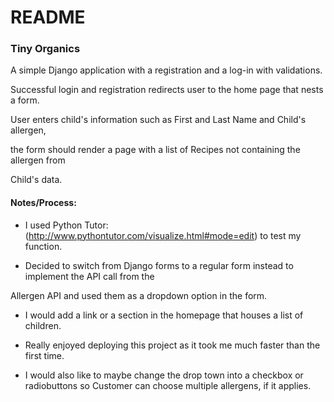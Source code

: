 # README

### Tiny Organics

A simple Django application with a registration and a log-in with validations.

Successful login and registration redirects user to the home page that nests a form.

User enters child's information such as First and Last Name and Child's allergen,

the form should render a page with a list of Recipes not containing the allergen from 

Child's data.

#### Notes/Process:
* I used Python Tutor: (http://www.pythontutor.com/visualize.html#mode=edit) to test my function.

* Decided to switch from Django forms to a regular form instead to implement the API call from the 

Allergen API and used them as a dropdown option in the form.

* I would add a link or a section in the homepage that houses a list of children.

* Really enjoyed deploying this project as it took me much faster than the first time.

* I would also like to maybe change the drop town into a checkbox or radiobuttons so Customer can choose multiple allergens, if it applies.